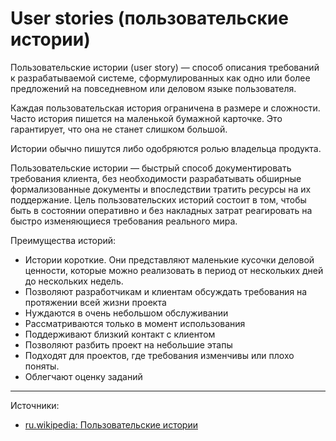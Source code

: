 # User stories (пользовательские истории)

Пользовательские истории (user story) — способ описания требований к разрабатываемой системе, сформулированных как одно или более предложений на повседневном или деловом языке пользователя.

Каждая пользовательская история ограничена в размере и сложности. Часто история пишется на маленькой бумажной карточке. Это гарантирует, что она не станет слишком большой.

Истории обычно пишутся либо одобряются ролью владельца продукта.

Пользовательские истории — быстрый способ документировать требования клиента, без необходимости разрабатывать обширные формализованные документы и впоследствии тратить ресурсы на их поддержание. Цель пользовательских историй состоит в том, чтобы быть в состоянии оперативно и без накладных затрат реагировать на быстро изменяющиеся требования реального мира.

Преимущества историй:

- Истории короткие. Они представляют маленькие кусочки деловой ценности, которые можно реализовать в период от нескольких дней до нескольких недель.
- Позволяют разработчикам и клиентам обсуждать требования на протяжении всей жизни проекта
- Нуждаются в очень небольшом обслуживании
- Рассматриваются только в момент использования
- Поддерживают близкий контакт с клиентом
- Позволяют разбить проект на небольшие этапы
- Подходят для проектов, где требования изменчивы или плохо поняты.
- Облегчают оценку заданий

---

Источники:

- [ru.wikipedia: Пользовательские истории](https://ru.wikipedia.org/wiki/Пользовательские_истории)